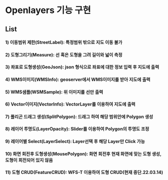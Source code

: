 # Openlayers 기능 구현

## List

#### 1) 이동범위 제한(StreetLabel): 특정범위 밖으로 지도 이동 불가

#### 2) 도형그리기(Measure): 선 혹은 도형을 그려 길이와 넓이 측정

#### 3) 좌표로 도형생성(GeoJson): json 형식으로 좌표에 대한 정보 입력 후 지도에 출력

#### 4) WMS이미지(WMSInfo): geoserver에서 WMS이미지를 받아 지도에 출력

#### 5) WMS샘플(WSMSample): 위 이미지를 선만 출력

#### 6) Vector이미지(VectorInfo): VectorLayer를 이용하여 지도에 출력

#### 7) 폴리곤 드래그 생성(SplitPolygon): 드래그 하여 해당 범위안에 Polygon 생성

#### 8) 레이어 투명도(LayerOpacity): Slider를 이용하여 Polygon의 투명도 조정

#### 9) 레이어별 Select(LayerSelect): Layer선택 후 해당 Layer만 Click 가능

#### 10) 화면 회전후 도형생성(MousePolygon): 화면 회전후 현재 화면에 맞는 도형 생성, 도형이 회전되어 있지 않음

#### 11) 도형 CRUD(FeatureCRUD): WFS-T 이용하여 도형 CRUD(현재 중단.22.03.14)

